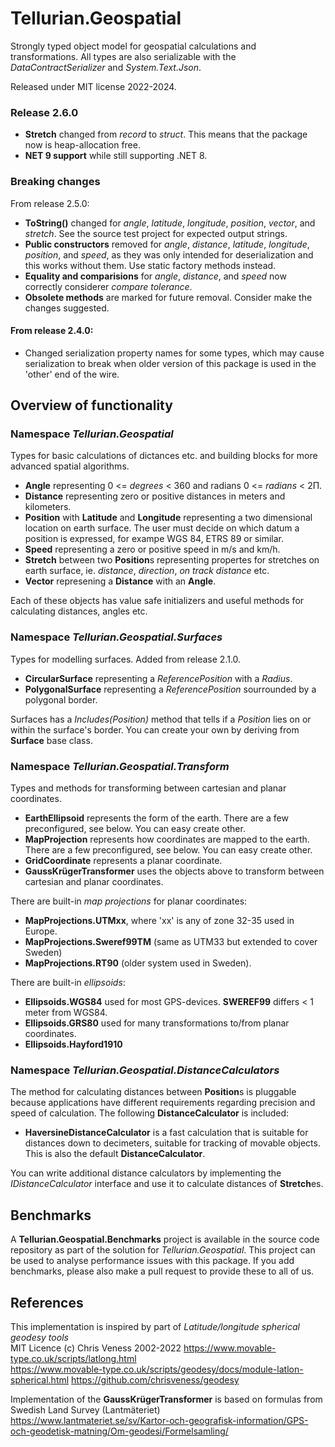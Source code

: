 # Tellurian.Geospatial
Strongly typed object model for geospatial calculations and transformations.
All types are also serializable with the *DataContractSerializer* and *System.Text.Json*.

Released under MIT license 2022-2024.

### Release  2.6.0
- **Stretch** changed from *record* to *struct*. This means that the package now is heap-allocation free.
- **NET 9 support** while still supporting .NET 8.
### Breaking changes
From release 2.5.0: 
- **ToString()** changed for *angle*, *latitude*, *longitude*, *position*, *vector*, and *stretch*.
See the source test project for expected output strings.
- **Public constructors** removed for *angle*, *distance*, *latitude*, *longitude*, *position*, and *speed*, 
as they was only intended for deserialization and this works without them. Use static factory methods instead.
- **Equality and comparisions** for *angle*, *distance*, and *speed* now correctly considerer *compare tolerance*.
- **Obsolete methods** are marked for future removal. Consider make the changes suggested.

#### From release 2.4.0: 
- Changed serialization property names for some types, which may cause serialization to break 
when older version of this package is used in the 'other' end of the wire.


## Overview of functionality
### Namespace *Tellurian.Geospatial*
Types for basic calculations of dictances etc. and building blocks for more advanced spatial algorithms.
* **Angle** representing 0 <= *degrees* < 360 and radians 0 <= *radians* < 2Π.
* **Distance** representing zero or positive distances in meters and kilometers.
* **Position** with **Latitude** and **Longitude** representing a two dimensional location on earth surface. The user must decide on which datum a position is expressed, for exampe WGS 84, ETRS 89 or similar. 
* **Speed** representing a zero or positive speed in m/s and km/h.
* **Stretch** between two **Position**s representing propertes for stretches on earth surface, ie. *distance*, *direction*, *on track distance* etc.
* **Vector** represening a **Distance** with an **Angle**.

Each of these objects has value safe initializers and useful methods for calculating distances, angles etc. 

### Namespace *Tellurian.Geospatial.Surfaces* 
Types for modelling surfaces. Added from release 2.1.0.
* **CircularSurface** representing a *ReferencePosition* with a *Radius*.
* **PolygonalSurface** representing a *ReferencePosition* sourrounded by a polygonal border.

Surfaces has a *Includes(Position)* method that tells if a *Position* lies on or within the surface's border. 
You can create your own by deriving from **Surface** base class.

### Namespace *Tellurian.Geospatial.Transform*
Types and methods for transforming between cartesian and planar coordinates.
* **EarthEllipsoid** represents the form of the earth. There are a few preconfigured, see below. You can easy create other.
* **MapProjection** represents how coordinates are mapped to the earth.  There are a few preconfigured, see below. You can easy create other.
* **GridCoordinate** represents a planar coordinate.
* **GaussKrügerTransformer** uses the objects above to transform between cartesian and planar coordinates.

There are built-in *map projections* for planar coordinates:
* **MapProjections.UTMxx**, where 'xx' is any of zone 32-35 used in Europe.
* **MapProjections.Sweref99TM** (same as UTM33 but extended to cover Sweden)
* **MapProjections.RT90** (older system used in Sweden).

There are built-in *ellipsoids*:
* **Ellipsoids.WGS84** used for most GPS-devices. **SWEREF99** differs < 1 meter from WGS84.
* **Ellipsoids.GRS80** used for many transformations to/from planar coordinates.
* **Ellipsoids.Hayford1910** 

### Namespace *Tellurian.Geospatial.DistanceCalculators*
The method for calculating distances between **Position**s is pluggable because applications have different requirements regarding  precision and speed of calculation. 
The following **DistanceCalculator** is included:
* **HaversineDistanceCalculator** is a fast calculation that is suitable for distances down to decimeters, suitable for tracking of movable objects. 
This is also the default **DistanceCalculator**.

You can write additional distance calculators by implementing the *IDistanceCalculator* interface and use it to calculate distances of **Stretch**es.

## Benchmarks
A **Tellurian.Geospatial.Benchmarks** project is available in the source code repository as part of
the solution for *Tellurian.Geospatial*.
This project can be used to analyse performance issues with this package.
If you add benchmarks, please also make a pull request to provide these to all of us.

## References
This implementation is inspired by part of *Latitude/longitude spherical geodesy tools*  
MIT Licence (c) Chris Veness 2002-2022 
https://www.movable-type.co.uk/scripts/latlong.html  
https://www.movable-type.co.uk/scripts/geodesy/docs/module-latlon-spherical.html
https://github.com/chrisveness/geodesy

Implementation of the **GaussKrügerTransformer** is based on formulas from Swedish Land Survey (Lantmäteriet)  
https://www.lantmateriet.se/sv/Kartor-och-geografisk-information/GPS-och-geodetisk-matning/Om-geodesi/Formelsamling/




